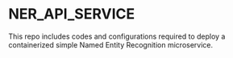 # NER_API_SERVICE

This repo includes codes and configurations required to deploy a containerized simple Named Entity Recognition microservice.